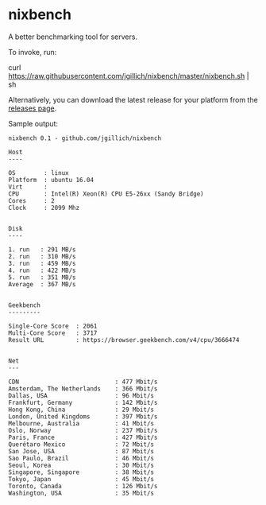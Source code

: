 # nixbench

A better benchmarking tool for servers.

To invoke, run:

  curl https://raw.githubusercontent.com/jgillich/nixbench/master/nixbench.sh | sh

Alternatively, you can download the latest release for your platform from the
[releases page](https://github.com/jgillich/nixbench/releases).

Sample output:

```
nixbench 0.1 - github.com/jgillich/nixbench

Host
----

OS        : linux
Platform  : ubuntu 16.04
Virt      :
CPU       : Intel(R) Xeon(R) CPU E5-26xx (Sandy Bridge)
Cores     : 2
Clock     : 2099 Mhz


Disk
----

1. run   : 291 MB/s
2. run   : 310 MB/s
3. run   : 459 MB/s
4. run   : 422 MB/s
5. run   : 351 MB/s
Average  : 367 MB/s


Geekbench
---------

Single-Core Score  : 2061
Multi-Core Score   : 3717
Result URL         : https://browser.geekbench.com/v4/cpu/3666474


Net
---

CDN                           : 477 Mbit/s
Amsterdam, The Netherlands    : 366 Mbit/s
Dallas, USA                   : 96 Mbit/s
Frankfurt, Germany            : 142 Mbit/s
Hong Kong, China              : 29 Mbit/s
London, United Kingdoms       : 397 Mbit/s
Melbourne, Australia          : 41 Mbit/s
Oslo, Norway                  : 237 Mbit/s
Paris, France                 : 427 Mbit/s
Querétaro Mexico              : 72 Mbit/s
San Jose, USA                 : 87 Mbit/s
Sao Paulo, Brazil             : 46 Mbit/s
Seoul, Korea                  : 30 Mbit/s
Singapore, Singapore          : 38 Mbit/s
Tokyo, Japan                  : 45 Mbit/s
Toronto, Canada               : 126 Mbit/s
Washington, USA               : 35 Mbit/s
```
